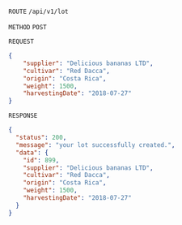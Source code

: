 `ROUTE` ```/api/v1/lot```

`METHOD` ```POST```

`REQUEST`
```json 
{
    "supplier": "Delicious bananas LTD",
    "cultivar": "Red Dacca",
    "origin": "Costa Rica",
    "weight": 1500,
    "harvestingDate": "2018-07-27"
}
```

`RESPONSE`
```json
{
  "status": 200,
  "message": "your lot successfully created.",
  "data": {
    "id": 899,
    "supplier": "Delicious bananas LTD",
    "cultivar": "Red Dacca",
    "origin": "Costa Rica",
    "weight": 1500,
    "harvestingDate": "2018-07-27"
  }
}
```


	